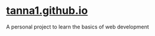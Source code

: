 # [tanna1.github.io](https://tanna1.github.io)
A personal project to learn the basics of web development
